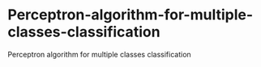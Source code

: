 # Perceptron-algorithm-for-multiple-classes-classification
Perceptron algorithm for multiple classes classification

